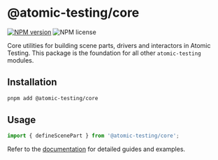# @atomic-testing/core

[![NPM version](https://img.shields.io/npm/v/@atomic-testing/core.svg?style=flat)](https://www.npmjs.com/package/@atomic-testing/core)
![NPM license](https://img.shields.io/npm/l/@atomic-testing/core.svg?style=flat)

Core utilities for building scene parts, drivers and interactors in Atomic Testing.
This package is the foundation for all other `atomic-testing` modules.

## Installation

```bash
pnpm add @atomic-testing/core
```

## Usage

```ts
import { defineScenePart } from '@atomic-testing/core';
```

Refer to the [documentation](https://atomic-testing.dev/) for detailed guides and examples.
